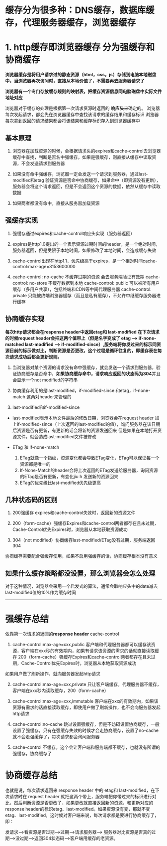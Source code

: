 # 缓存分为很多种：DNS缓存，数据库缓存，代理服务器缓存，浏览器缓存
# 1. http缓存即浏览器缓存 分为强缓存和协商缓存

**浏览器缓存是将用户请求过的静态资源（html，css，js）存储到电脑本地磁盘中，当浏览器再次访问时，直接从本地价值了，不需要再去服务器请求了**


**浏览器有一个专门存放缓存规则的映射表，把缓存资源信息同电脑磁盘中实际文件地址对应**

浏览器对于缓存的处理是根据第一次请求资源时返回的 **响应头**来确定的。
浏览器每次发起请求，都会先在浏览器缓存中查找该请求的缓存结果和缓存标识
浏览器每次拿到返回的请求结果都会将该结果和缓存标识存入到浏览器缓存中

## 基本原理
1. 浏览器在加载资源的时候，会根据请求头的expires和cache-control去浏览器缓存中查找，判断是否名中强缓存，如果是强缓存，则直接从缓存中读取资源，不会发送请求到服务器

2. 如果没有命中强缓存，浏览器一定会发送一个请求到服务器，通过last-modified和etag 验证资源是否命中协商缓存，如果命中（即资源没有更新），服务器会将这个请求返回，但是不会返回这个资源的数据，依然从缓存中读取数据

3. 如果两者都没有命中，直接从服务器加载资源


## 强缓存实现
1. 强缓存通过expires和cache-control响应头实现（服务器返回）
2. expires是http1.0提出的一个表示资源过期时间的header，是一个绝对时间，服务器返回，但是受限于本地时间，如果修改了本地时间，会造成缓存失效

3. cache-control出现在http1.1，优先级高于expires，是一个相对时间cache-control:max-age=3153600000

4. cache-control: no-cache 不缓存过期的资源 会去服务端验证有效期 
   cache-control: no-store 不缓存数据到本地
   cache-control: public 可以被所有用户缓存（多用户共享），包括终端和CDN等中间代理服务器
   cache-control: private 只能被终端浏览器缓存（而且是私有缓存），不允许中继缓存服务器进行缓存


## 协商缓存实现

**每次http请求都会在response header中返回etag和 last-modified**
**在下次请求的时候request header会把这两个值带上（但是名字变成了 etag ——> if-none-matched  last-modified ——> if-modified-since）,服务端将你发过来的标示同资源目前的标示做对比，判断资源是否更改，这个过程是循环往复的，即缓存表在每次请求成功后都会更新规则。**


1. 当浏览器对某个资源的请求没有命中强缓存，就会发送一个请求到服务器，验证协商缓存是否命中，**如果协商缓存命中，请求响应返回的状态码为304**并且会显示一个not modified的字符串

2. 协商缓存利用的是last-modified，if-modified-since 和etag，if-none-match 这两对header来管理的

3. last-modified和if-modified-since

 - last-modified表示本地文件最后的修改日期，浏览器会在request header 加上if-modified-since（上次返回的last-modified的值），询问服务器在该日期后资源是否有更新，有更新的话会将新的资源发送回来
 但是如果在本地打开资源文件，就会造成last-modified文件被修改


 - ETag 和 if-none-match
    1. ETag就像一个指纹，资源变化都会导致ETag变化，ETag可以保证每一个资源都是唯一的
    2. If-None-Match的header会将上次返回的ETag发送给服务器，询问资源的ETag是否有更新，有变化jiu h 发送新的资源回来
    3. ETag的优先级比last-modified优先级更高


## 几种状态码的区别
1. 200强缓存 expires和cache-control失效时，返回新的资源文件
2. 200（form-cache）强缓存Expires和cache-control两者都存在且未过期，Cache-Control优先Expires时，浏览器从本地获取资源成功

3. 304（not modified）协商缓存last-modified/ETag没有过期，服务端返回304

协商缓存需要配合强缓存使用，如果不启用强缓存的话，协商缓存根本没有意义  

## 如果什么缓存策略都没设置，那么浏览器会怎么处理
对于这种情况，浏览器会采用一个启发式的算法，通常会取响应头中的date减去last-modified值的10%作为缓存时间



*******************************************************************************************************************************************************


# 强缓存总结
依靠第一次请求的返回的**response header** cache-control

1. cache-control:max-age=xxx,public 
客户端和代理服务器都可以缓存该资源，客户端在xxx秒的有效期内，如果有请求该资源的需求的话就直接读取缓存
200（form-cache）强缓存Expires和cache-control两者都存在且未过期，Cache-Control优先Expires时，浏览器从本地获取资源成功

如果用户做了刷新操作，就向服务器发起http请求


2. cache-control:max-age=xxx,private
只让客户端缓存，代理服务器不缓存，客户端在xxx秒内读取缓存，200（form-cache）


3. cache-control:max-age=xxx,immutable 
客户端在xxx的有效期内，如果该资源有需求的话直接读取缓存，即使用户做了刷新操作，也不会向服务器发起http请求


4. cache-control:no-cache
跳过设置强缓存，但是不妨碍设置协商缓存，一般设置了强缓存，只有在强缓存失效的时候才会走协商缓存，设置了no-cache就不会走强缓存了，每次请求都会询问服务器


5. cache-control
不缓存，这个会让客户端和服务端都不缓存，也就没有所谓的强缓存，协商缓存了



# 协商缓存总结

也就是说，每次请求返回来 response header 中的 etag和 last-modified，在下次请求时在 request header 就把这两个带上，服务端把你带过来的标识进行对比，然后判断资源是否更改了，如果更改就直接返回新的资源，和更新对应的response header的标识etag、last-modified。如果资源没有变，那就不变etag、last-modified，这时候对客户端来说，每次请求都是要进行协商缓存了，即：

发请求-->看资源是否过期-->过期-->请求服务器-->         服务器对比资源是否真的过期-->没过期-->返回304状态码-->客户端用缓存的老资源。